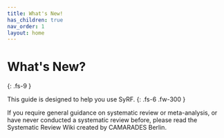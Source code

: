 ```yaml
---
title: What's New!
has_children: true
nav_order: 1
layout: home
---
```


# What's New?
{: .fs-9 }

This guide is designed to help you use SyRF.
{: .fs-6 .fw-300 }

If you require general guidance on systematic review or meta-analysis, or have never conducted a systematic review before, please read the Systematic Review Wiki created by CAMARADES Berlin.

